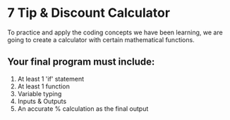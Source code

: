 # 7 Tip & Discount Calculator


To practice and apply the coding concepts we have been learning, we are going to create a calculator with certain mathematical functions.

## Your final program must include:
1.  At least 1 'if' statement
2.  At least 1 function
3.  Variable typing
4.  Inputs & Outputs
5.  An accurate % calculation as the final output
